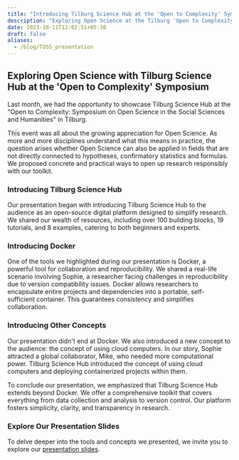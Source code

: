 ```yaml
---
title: "Introducing Tilburg Science Hub at the 'Open to Complexity' Symposium"
description: "Exploring Open Science at the Tilburg 'Open to Complexity' Symposium"
date: 2023-10-11T12:02:51+05:30
draft: false
aliases:
  - /blog/TOSS_presentation
---
```

## **Exploring Open Science with Tilburg Science Hub at the 'Open to Complexity' Symposium** ##

Last month, we had the opportunity to showcase Tilburg Science Hub at the "Open to Complexity: Symposium on Open Science in the Social Sciences and Humanities" in Tilburg. 

This event was all about the growing appreciation for Open Science. As more and more disciplines understand what this means in practice, the question arises whether Open Science can also be applied in fields that are not directly connected to hypotheses, confirmatory statistics and formulas.
We proposed concrete and practical ways to open up research responsibly with our toolkit. 

### **Introducing Tilburg Science Hub**

Our presentation began with introducing Tilburg Science Hub to the audience as an open-source digital platform designed to simplify research. We shared our wealth of resources, including over 100 building blocks, 19 tutorials, and 8 examples, catering to both beginners and experts. 

### **Introducing Docker**

One of the tools we highlighted during our presentation is Docker, a powerful tool for collaboration and reproducibility. We shared a real-life scenario involving Sophie, a researcher facing challenges in reproducibility due to version compatibility issues. Docker allows researchers to encapsulate entire projects and dependencies into a portable, self-sufficient container. This guarantees consistency and simplifies collaboration.

### **Introducing Other Concepts**

Our presentation didn't end at Docker. We also introduced a new concept to the audience: the concept of using cloud computers. In our story, Sophie attracted a global collaborator, Mike, who needed more computational power. Tilburg Science Hub introduced the concept of using cloud computers and deploying containerized projects within them.

To conclude our presentation, we emphasized that Tilburg Science Hub extends beyond Docker. We offer a comprehensive toolkit that covers everything from data collection and analysis to version control. Our platform fosters simplicity, clarity, and transparency in research.

### **Explore Our Presentation Slides**
To delve deeper into the tools and concepts we presented, we invite you to explore our [presentation slides](TOSS_presentation.pptx). 